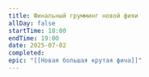 ```yaml
---
title: Финальный грумминг новой фияи
allDay: false
startTime: 18:00
endTime: 19:00
date: 2025-07-02
completed: 
epic: "[[Новая большая крутая фича]]"
---
```

